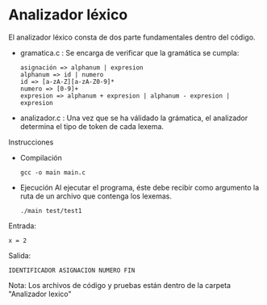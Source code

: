 # Analizador léxico

El analizador léxico consta de dos parte fundamentales dentro del código.
  - gramatica.c : Se encarga de verificar que la gramática se cumpla:
    ```
    asignación => alphanum | expresion
    alphanum => id | numero
    id => [a-zA-Z][a-zA-Z0-9]*
    numero => [0-9]+
    expresion => alphanum + expresion | alphanum - expresion | expresion
    ```
  - analizador.c : Una vez que se ha válidado la grámatica, el analizador determina el tipo de token de cada lexema.

Instrucciones 
* Compilación
  ```
  gcc -o main main.c
  ```
* Ejecución
  Al ejecutar el programa, éste debe recibir como argumento la ruta de un archivo que contenga los lexemas.
  ```
  ./main test/test1
  ```
  
Entrada:
  ```
  x = 2
  ```

Salida:
  ```
  IDENTIFICADOR ASIGNACION NUMERO FIN
  ```

Nota: Los archivos de código y pruebas están dentro de la carpeta "Analizador lexico"

